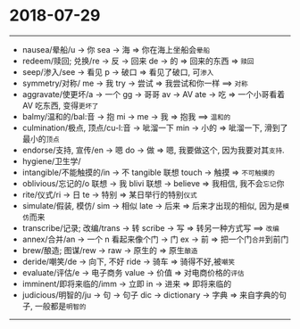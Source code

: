 # 2018-07-29

---

- nausea/晕船/u -> 你 sea -> 海 => 你在海上坐船会`晕船`
- redeem/赎回; 兑换/re -> 反 -> 回来 de -> 的 => 回来的东西 => `赎回`
- seep/渗入/see -> 看见 p -> 破口 => 看见了破口, 可`渗入`
- symmetry/对称/ me -> 我 try -> 尝试 => 我尝试和你一样 ==> `对称`
- aggravate/使更坏/a -> 一个 gg -> 哥哥 av -> AV ate -> 吃 => 一个小哥看着 AV 吃东西, 变得`更坏了`
- balmy/温和的/bal:音 -> 抱 mi -> me -> 我 => 抱我 ==> `温和的`
- culmination/极点, 顶点/cu-l:音 -> 呲溜一下 min -> 小的 => 呲溜一下, 滑到了最小的`顶点`
- endorse/支持, 宣传/en -> 嗯 do -> 做 => 嗯, 我要做这个, 因为我要对其`支持`.
- hygiene/卫生学/
- intangible/不能触摸的/in -> 不 tangible 联想 touch -> 触摸 => `不可触摸的`
- oblivious/忘记的/o 联想 -> 我 blivi 联想 -> believe => 我相信, 我不会`忘记`你
- rite/仪式/ri -> 日 te -> 特别 => 某日举行的特别`仪式`
- simulate/假装, 模仿/ sim -> 相似 late -> 后来 => 后来才出现的相似, 因为是`模仿`而来
- transcribe/记录; 改编/trans -> 转 scribe -> 写 => 转另一种方式写 ==> `改编`
- annex/合并/an -> 一个 n 看起来像个门 -> 门 ex -> 前 => 把一个门`合并`到前门
- brew/酿造; 图谋/rew -> raw -> 原生的 => 原生`酿造`
- deride/嘲笑/de -> 向下, 不好 ride -> 骑车 => 骑得不好,被`嘲笑`
- evaluate/评估/e -> 电子商务 value -> 价值 => 对电商价格的`评估`
- imminent/即将来临的/imm -> 立即 in -> 进来 => 即将来临的
- judicious/明智的/ju -> 句 -> 句子 dic -> dictionary -> 字典 => 来自字典的句子, 一般都是`明智的`

---
